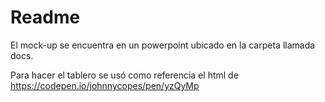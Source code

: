 # Readme
El mock-up se encuentra en un powerpoint ubicado en la carpeta llamada docs.

Para hacer el tablero se usó como referencia el html de  https://codepen.io/johnnycopes/pen/yzQyMp